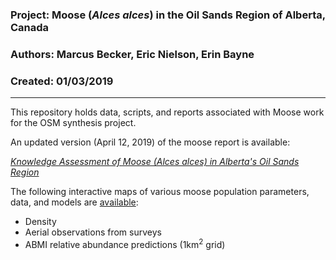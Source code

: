 ### Project: Moose (*Alces alces*) in the Oil Sands Region of Alberta, Canada
### Authors: Marcus Becker, Eric Nielson, Erin Bayne
### Created: 01/03/2019

---

This repository holds data, scripts, and reports associated with Moose work for the OSM synthesis project.

An updated version (April 12, 2019) of the moose report is available:

[*Knowledge Assessment of Moose (Alces alces) in Alberta's Oil Sands Region*](https://mabecker89.github.io/ABMI-Moose/OSMMooseReview_EN-MB_v2)

The following interactive maps of various moose population parameters, data, and models are [available](https://mabecker89.github.io/ABMI-Moose/sightings_predictions_v1):

+ Density
+ Aerial observations from surveys
+ ABMI relative abundance predictions (1km<sup>2</sup> grid)



